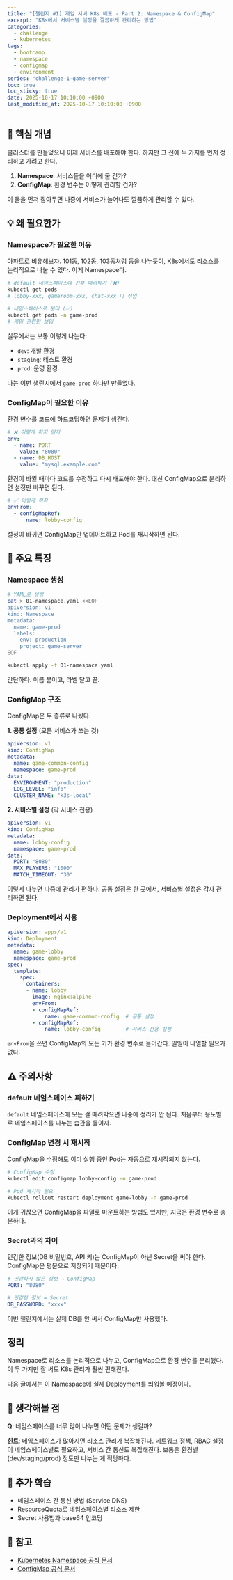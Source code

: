 ```yaml
---
title: "[챌린지 #1] 게임 서버 K8s 배포 - Part 2: Namespace & ConfigMap"
excerpt: "K8s에서 서비스별 설정을 깔끔하게 관리하는 방법"
categories:
  - challenge
  - kubernetes
tags:
  - bootcamp
  - namespace
  - configmap
  - environment
series: "challenge-1-game-server"
toc: true
toc_sticky: true
date: 2025-10-17 10:10:00 +0900
last_modified_at: 2025-10-17 10:10:00 +0900
---
```


## 🎯 핵심 개념

클러스터를 만들었으니 이제 서비스를 배포해야 한다. 하지만 그 전에 두 가지를 먼저 정리하고 가려고 한다.

1. **Namespace**: 서비스들을 어디에 둘 건가?
2. **ConfigMap**: 환경 변수는 어떻게 관리할 건가?

이 둘을 먼저 잡아두면 나중에 서비스가 늘어나도 깔끔하게 관리할 수 있다.

## 💡 왜 필요한가

### Namespace가 필요한 이유

아파트로 비유해보자. 101동, 102동, 103동처럼 동을 나누듯이, K8s에서도 리소스를 논리적으로 나눌 수 있다. 이게 Namespace다.

```bash
# default 네임스페이스에 전부 때려박기 (❌)
kubectl get pods
# lobby-xxx, gameroom-xxx, chat-xxx 다 섞임

# 네임스페이스로 분리 (✅)
kubectl get pods -n game-prod
# 게임 관련만 보임
```

실무에서는 보통 이렇게 나눈다:
- `dev`: 개발 환경
- `staging`: 테스트 환경
- `prod`: 운영 환경

나는 이번 챌린지에서 `game-prod` 하나만 만들었다.

### ConfigMap이 필요한 이유

환경 변수를 코드에 하드코딩하면 문제가 생긴다.

```yaml
# ❌ 이렇게 하지 말자
env:
  - name: PORT
    value: "8080"
  - name: DB_HOST
    value: "mysql.example.com"
```

환경이 바뀔 때마다 코드를 수정하고 다시 배포해야 한다. 대신 ConfigMap으로 분리하면 설정만 바꾸면 된다.

```yaml
# ✅ 이렇게 하자
envFrom:
  - configMapRef:
      name: lobby-config
```

설정이 바뀌면 ConfigMap만 업데이트하고 Pod를 재시작하면 된다.

## 📌 주요 특징

### Namespace 생성

```bash
# YAML로 생성
cat > 01-namespace.yaml <<EOF
apiVersion: v1
kind: Namespace
metadata:
  name: game-prod
  labels:
    env: production
    project: game-server
EOF

kubectl apply -f 01-namespace.yaml
```

간단하다. 이름 붙이고, 라벨 달고 끝.

### ConfigMap 구조

ConfigMap은 두 종류로 나눴다.

**1. 공통 설정** (모든 서비스가 쓰는 것)
```yaml
apiVersion: v1
kind: ConfigMap
metadata:
  name: game-common-config
  namespace: game-prod
data:
  ENVIRONMENT: "production"
  LOG_LEVEL: "info"
  CLUSTER_NAME: "k3s-local"
```

**2. 서비스별 설정** (각 서비스 전용)
```yaml
apiVersion: v1
kind: ConfigMap
metadata:
  name: lobby-config
  namespace: game-prod
data:
  PORT: "8080"
  MAX_PLAYERS: "1000"
  MATCH_TIMEOUT: "30"
```

이렇게 나누면 나중에 관리가 편하다. 공통 설정은 한 곳에서, 서비스별 설정은 각자 관리하면 된다.

### Deployment에서 사용

```yaml
apiVersion: apps/v1
kind: Deployment
metadata:
  name: game-lobby
  namespace: game-prod
spec:
  template:
    spec:
      containers:
      - name: lobby
        image: nginx:alpine
        envFrom:
        - configMapRef:
            name: game-common-config  # 공통 설정
        - configMapRef:
            name: lobby-config        # 서비스 전용 설정
```

`envFrom`을 쓰면 ConfigMap의 모든 키가 환경 변수로 들어간다. 일일이 나열할 필요가 없다.

## ⚠️ 주의사항

### default 네임스페이스 피하기

`default` 네임스페이스에 모든 걸 때려박으면 나중에 정리가 안 된다. 처음부터 용도별로 네임스페이스를 나누는 습관을 들이자.

### ConfigMap 변경 시 재시작

ConfigMap을 수정해도 이미 실행 중인 Pod는 자동으로 재시작되지 않는다.

```bash
# ConfigMap 수정
kubectl edit configmap lobby-config -n game-prod

# Pod 재시작 필요
kubectl rollout restart deployment game-lobby -n game-prod
```

이게 귀찮으면 ConfigMap을 파일로 마운트하는 방법도 있지만, 지금은 환경 변수로 충분하다.

### Secret과의 차이

민감한 정보(DB 비밀번호, API 키)는 ConfigMap이 아닌 Secret을 써야 한다. ConfigMap은 평문으로 저장되기 때문이다.

```yaml
# 민감하지 않은 정보 → ConfigMap
PORT: "8080"

# 민감한 정보 → Secret
DB_PASSWORD: "xxxx"
```

이번 챌린지에서는 실제 DB를 안 써서 ConfigMap만 사용했다.

## 정리

Namespace로 리소스를 논리적으로 나누고, ConfigMap으로 환경 변수를 분리했다. 이 두 가지만 잘 써도 K8s 관리가 훨씬 편해진다.

다음 글에서는 이 Namespace에 실제 Deployment를 띄워볼 예정이다.

## 💭 생각해볼 점

**Q**: 네임스페이스를 너무 많이 나누면 어떤 문제가 생길까?

**힌트**: 네임스페이스가 많아지면 리소스 관리가 복잡해진다. 네트워크 정책, RBAC 설정이 네임스페이스별로 필요하고, 서비스 간 통신도 복잡해진다. 보통은 환경별(dev/staging/prod) 정도만 나누는 게 적당하다.

## 🎯 추가 학습

- 네임스페이스 간 통신 방법 (Service DNS)
- ResourceQuota로 네임스페이스별 리소스 제한
- Secret 사용법과 base64 인코딩

## 🔗 참고

- [Kubernetes Namespace 공식 문서](https://kubernetes.io/docs/concepts/overview/working-with-objects/namespaces/)
- [ConfigMap 공식 문서](https://kubernetes.io/docs/concepts/configuration/configmap/)
